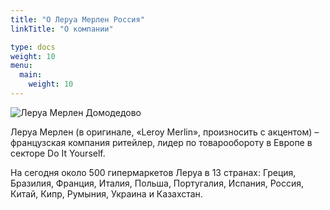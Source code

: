 ```yaml
---
title: "О Леруа Мерлен Россия"
linkTitle: "О компании"

type: docs
weight: 10
menu:
  main:
    weight: 10
---
```


![Леруа Мерлен Домодедово](https://res.cloudinary.com/lmru-test/image/upload/elbrus/images/%D0%BC%D0%B0%D0%B3%D0%B0%D0%B7%D0%B8%D0%BD%D1%8B/%D1%84%D0%BE%D1%82%D0%BE%D0%B3%D1%80%D0%B0%D1%84%D0%B8%D0%B8-%D1%84%D0%B0%D1%81%D0%B0%D0%B4%D0%BE%D0%B2/moskva-domodedovo_facade.jpg)

Леруа Мерлен (в оригинале, «Leroy Merlin», произносить с акцентом) – французская компания ритейлер, лидер по товарообороту в Европе в секторе Do It Yourself.

На сегодня около 500 гипермаркетов Леруа в 13 странах: Греция, Бразилия, Франция, Италия, Польша, Португалия, Испания, Россия, Китай, Кипр, Румыния, Украина и Казахстан.